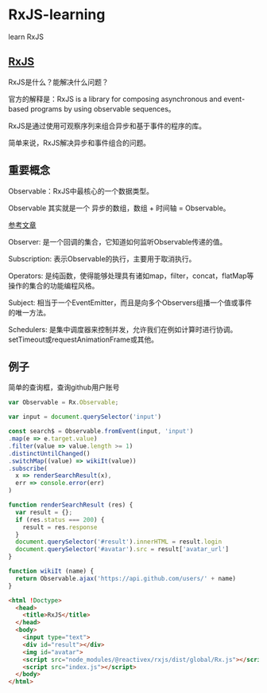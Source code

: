 # RxJS-learning
learn RxJS

## [RxJS](http://reactivex.io/rxjs/)

RxJS是什么？能解决什么问题？

官方的解释是：RxJS is a library for composing asynchronous and event-based programs by using observable sequences。

RxJS是通过使用可观察序列来组合异步和基于事件的程序的库。

简单来说，RxJS解决异步和事件组合的问题。

## 重要概念

Observable：RxJS中最核心的一个数据类型。

Observable 其实就是一个 异步的数组，数组 + 时间轴 = Observable。

[参考文章](http://www.open-open.com/lib/view/open1474960866599.html)

Observer: 是一个回调的集合，它知道如何监听Observable传递的值。

Subscription: 表示Observable的执行，主要用于取消执行。

Operators: 是纯函数，使得能够处理具有诸如map，filter，concat，flatMap等操作的集合的功能编程风格。

Subject: 相当于一个EventEmitter，而且是向多个Observers组播一个值或事件的唯一方法。

Schedulers: 是集中调度器来控制并发，允许我们在例如计算时进行协调。 setTimeout或requestAnimationFrame或其他。

## 例子

简单的查询框，查询github用户账号

```javascript
var Observable = Rx.Observable;

var input = document.querySelector('input')

const search$ = Observable.fromEvent(input, 'input')
.map(e => e.target.value)
.filter(value => value.length >= 1)
.distinctUntilChanged()
.switchMap((value) => wikiIt(value))
.subscribe(
  x => renderSearchResult(x),
  err => console.error(err)
)

function renderSearchResult (res) {
  var result = {};
  if (res.status === 200) {
    result = res.response
  }
  document.querySelector('#result').innerHTML = result.login
  document.querySelector('#avatar').src = result['avatar_url']
}

function wikiIt (name) {
  return Observable.ajax('https://api.github.com/users/' + name)
}
```

```html
<html !Doctype>
  <head>
    <title>RxJS</title>
  </head>
  <body>
    <input type="text">
    <div id="result"></div>
    <img id="avatar">
    <script src="node_modules/@reactivex/rxjs/dist/global/Rx.js"></script>
    <script src="index.js"></script>
  </body>
</html>
```
